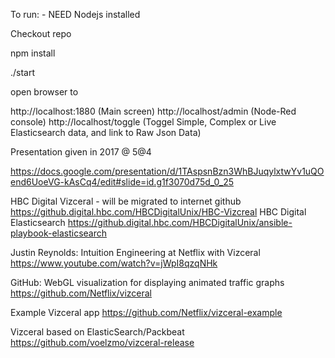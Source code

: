 To run:  - NEED Nodejs installed

Checkout repo

npm install

./start

open browser to 

http://localhost:1880   (Main screen)
http://localhost/admin     (Node-Red console)
http://localhost/toggle    (Toggel Simple, Complex or Live Elasticsearch data, and link to Raw Json Data)



Presentation given in 2017 @ 5@4

https://docs.google.com/presentation/d/1TAspsnBzn3WhBJuqylxtwYv1uQOend6UoeVG-kAsCq4/edit#slide=id.g1f3070d75d_0_25



HBC Digital Vizceral - will be migrated to internet github
	https://github.digital.hbc.com/HBCDigitalUnix/HBC-Vizcreal
HBC Digital Elasticsearch
	https://github.digital.hbc.com/HBCDigitalUnix/ansible-playbook-elasticsearch

Justin Reynolds: Intuition Engineering at Netflix with Vizceral 
https://www.youtube.com/watch?v=jWpI8qzqNHk

GitHub: WebGL visualization for displaying animated traffic graphs
	https://github.com/Netflix/vizceral

Example Vizceral app
	https://github.com/Netflix/vizceral-example

Vizceral based on ElasticSearch/Packbeat
	https://github.com/voelzmo/vizceral-release

